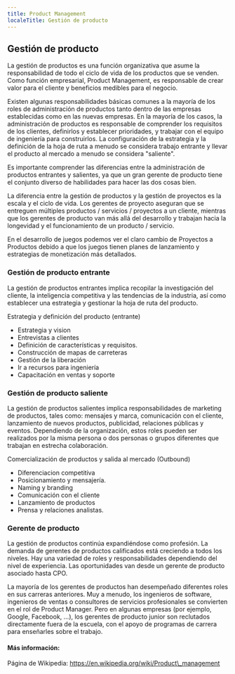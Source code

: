 ```yaml
---
title: Product Management
localeTitle: Gestión de producto
---
```

## Gestión de producto

La gestión de productos es una función organizativa que asume la responsabilidad de todo el ciclo de vida de los productos que se venden. Como función empresarial, Product Management, es responsable de crear valor para el cliente y beneficios medibles para el negocio.

Existen algunas responsabilidades básicas comunes a la mayoría de los roles de administración de productos tanto dentro de las empresas establecidas como en las nuevas empresas. En la mayoría de los casos, la administración de productos es responsable de comprender los requisitos de los clientes, definirlos y establecer prioridades, y trabajar con el equipo de ingeniería para construirlos. La configuración de la estrategia y la definición de la hoja de ruta a menudo se considera trabajo entrante y llevar el producto al mercado a menudo se considera "saliente".

Es importante comprender las diferencias entre la administración de productos entrantes y salientes, ya que un gran gerente de producto tiene el conjunto diverso de habilidades para hacer las dos cosas bien.

La diferencia entre la gestión de productos y la gestión de proyectos es la escala y el ciclo de vida. Los gerentes de proyecto aseguran que se entreguen múltiples productos / servicios / proyectos a un cliente, mientras que los gerentes de producto van más allá del desarrollo y trabajan hacia la longevidad y el funcionamiento de un producto / servicio.

En el desarrollo de juegos podemos ver el claro cambio de Proyectos a Productos debido a que los juegos tienen planes de lanzamiento y estrategias de monetización más detallados.

### Gestión de producto entrante

La gestión de productos entrantes implica recopilar la investigación del cliente, la inteligencia competitiva y las tendencias de la industria, así como establecer una estrategia y gestionar la hoja de ruta del producto.

Estrategia y definición del producto (entrante)

*   Estrategia y vision
*   Entrevistas a clientes
*   Definición de características y requisitos.
*   Construcción de mapas de carreteras
*   Gestión de la liberación
*   Ir a recursos para ingeniería
*   Capacitación en ventas y soporte

### Gestión de producto saliente

La gestión de productos salientes implica responsabilidades de marketing de productos, tales como: mensajes y marca, comunicación con el cliente, lanzamiento de nuevos productos, publicidad, relaciones públicas y eventos. Dependiendo de la organización, estos roles pueden ser realizados por la misma persona o dos personas o grupos diferentes que trabajan en estrecha colaboración.

Comercialización de productos y salida al mercado (Outbound)

*   Diferenciacion competitiva
*   Posicionamiento y mensajería.
*   Naming y branding
*   Comunicación con el cliente
*   Lanzamiento de productos
*   Prensa y relaciones analistas.

### Gerente de producto

La gestión de productos continúa expandiéndose como profesión. La demanda de gerentes de productos calificados está creciendo a todos los niveles. Hay una variedad de roles y responsabilidades dependiendo del nivel de experiencia. Las oportunidades van desde un gerente de producto asociado hasta CPO.

La mayoría de los gerentes de productos han desempeñado diferentes roles en sus carreras anteriores. Muy a menudo, los ingenieros de software, ingenieros de ventas o consultores de servicios profesionales se convierten en el rol de Product Manager. Pero en algunas empresas (por ejemplo, Google, Facebook, ...), los gerentes de producto junior son reclutados directamente fuera de la escuela, con el apoyo de programas de carrera para enseñarles sobre el trabajo.

#### Más información:

Página de Wikipedia: https://en.wikipedia.org/wiki/Product\_management
